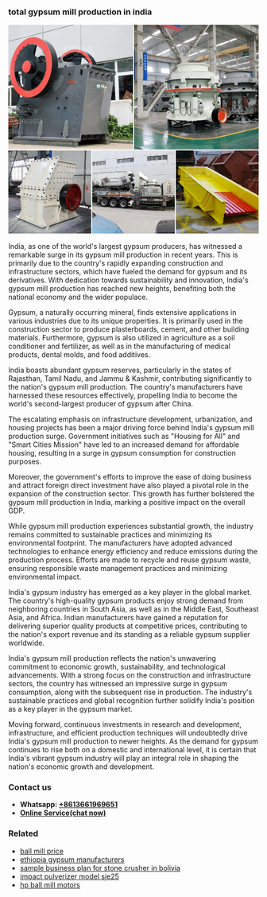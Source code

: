 <h3>total gypsum mill production in india</h3><img src='1708323116.jpg' alt=''><p>India, as one of the world's largest gypsum producers, has witnessed a remarkable surge in its gypsum mill production in recent years. This is primarily due to the country's rapidly expanding construction and infrastructure sectors, which have fueled the demand for gypsum and its derivatives. With dedication towards sustainability and innovation, India's gypsum mill production has reached new heights, benefiting both the national economy and the wider populace.</p><p>Gypsum, a naturally occurring mineral, finds extensive applications in various industries due to its unique properties. It is primarily used in the construction sector to produce plasterboards, cement, and other building materials. Furthermore, gypsum is also utilized in agriculture as a soil conditioner and fertilizer, as well as in the manufacturing of medical products, dental molds, and food additives.</p><p>India boasts abundant gypsum reserves, particularly in the states of Rajasthan, Tamil Nadu, and Jammu & Kashmir, contributing significantly to the nation's gypsum mill production. The country's manufacturers have harnessed these resources effectively, propelling India to become the world's second-largest producer of gypsum after China.</p><p>The escalating emphasis on infrastructure development, urbanization, and housing projects has been a major driving force behind India's gypsum mill production surge. Government initiatives such as "Housing for All" and "Smart Cities Mission" have led to an increased demand for affordable housing, resulting in a surge in gypsum consumption for construction purposes.</p><p>Moreover, the government's efforts to improve the ease of doing business and attract foreign direct investment have also played a pivotal role in the expansion of the construction sector. This growth has further bolstered the gypsum mill production in India, marking a positive impact on the overall GDP.</p><p>While gypsum mill production experiences substantial growth, the industry remains committed to sustainable practices and minimizing its environmental footprint. The manufacturers have adopted advanced technologies to enhance energy efficiency and reduce emissions during the production process. Efforts are made to recycle and reuse gypsum waste, ensuring responsible waste management practices and minimizing environmental impact.</p><p>India's gypsum industry has emerged as a key player in the global market. The country's high-quality gypsum products enjoy strong demand from neighboring countries in South Asia, as well as in the Middle East, Southeast Asia, and Africa. Indian manufacturers have gained a reputation for delivering superior quality products at competitive prices, contributing to the nation's export revenue and its standing as a reliable gypsum supplier worldwide.</p><p>India's gypsum mill production reflects the nation's unwavering commitment to economic growth, sustainability, and technological advancements. With a strong focus on the construction and infrastructure sectors, the country has witnessed an impressive surge in gypsum consumption, along with the subsequent rise in production. The industry's sustainable practices and global recognition further solidify India's position as a key player in the gypsum market.</p><p>Moving forward, continuous investments in research and development, infrastructure, and efficient production techniques will undoubtedly drive India's gypsum mill production to newer heights. As the demand for gypsum continues to rise both on a domestic and international level, it is certain that India's vibrant gypsum industry will play an integral role in shaping the nation's economic growth and development.</p><h3>Contact us</h3><ul><li><strong>Whatsapp:&nbsp;<a href="https://wa.me/8613661969651">+8613661969651</a></strong></li><li><a href="https://swt.shibang-china.com/?git&amp;zhl&amp;total gypsum mill production in india"><strong>Online Service(chat now)</strong></a></li></ul><h3>Related</h3><ul><li><a href='ball mill price.md'>ball mill price</a></li><li><a href='ethiopia gypsum manufacturers.md'>ethiopia gypsum manufacturers</a></li><li><a href='sample business plan for stone crusher in bolivia.md'>sample business plan for stone crusher in bolivia</a></li><li><a href='impact pulverizer model sje25.md'>impact pulverizer model sje25</a></li><li><a href='hp ball mill motors.md'>hp ball mill motors</a></li></ul>